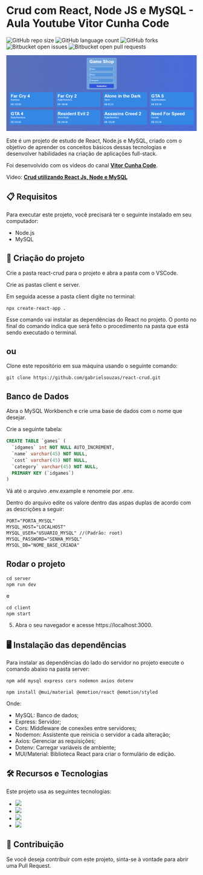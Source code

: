 # Crud com React, Node JS e MySQL - Aula Youtube Vitor Cunha Code

![GitHub repo size](https://img.shields.io/github/repo-size/gabrielsouzas/react-crud?style=for-the-badge)
![GitHub language count](https://img.shields.io/github/languages/count/gabrielsouzas/react-crud?style=for-the-badge)
![GitHub forks](https://img.shields.io/github/forks/gabrielsouzas/react-crud?style=for-the-badge)
![Bitbucket open issues](https://img.shields.io/bitbucket/issues/gabrielsouzas/react-crud?style=for-the-badge)
![Bitbucket open pull requests](https://img.shields.io/bitbucket/pr-raw/gabrielsouzas/react-crud?style=for-the-badge)

<img src="./client/images/print_react_crud.png" alt="Print Screen">

Este é um projeto de estudo de React, Node.js e MySQL, criado com o objetivo de aprender os conceitos básicos dessas tecnologias e desenvolver habilidades na criação de aplicações full-stack.

Foi desenvolvido com os videos do canal **[Vitor Cunha Code](https://www.youtube.com/@VitorCunhaCode)**.

Video: **[Crud utilizando React Js, Node e MySQL](https://youtu.be/e0He6sCiQT8)**

## 📋 Requisitos

Para executar este projeto, você precisará ter o seguinte instalado em seu computador:

- Node.js
- MySQL

## 🚀 Criação do projeto

Crie a pasta react-crud para o projeto e abra a pasta com o VSCode.

Crie as pastas client e server.

Em seguida acesse a pasta client digite no terminal:

~~~cmd~~~
npx create-react-app .
~~~

Esse comando vai instalar as dependências do React no projeto. O ponto no final do comando indica que será feito o procedimento na pasta que está sendo executado o terminal.

## ou

Clone este repositório em sua máquina usando o seguinte comando:

~~~node
git clone https://github.com/gabrielsouzas/react-crud.git
~~~

## Banco de Dados

Abra o MySQL Workbench e crie uma base de dados com o nome que desejar.

Crie a seguinte tabela:

```SQL
CREATE TABLE `games` (
  `idgames` int NOT NULL AUTO_INCREMENT,
  `name` varchar(45) NOT NULL,
  `cost` varchar(45) NOT NULL,
  `category` varchar(45) NOT NULL,
  PRIMARY KEY (`idgames`)
)
```

Vá até o arquivo .env.example e renomeie por .env.

Dentro do arquivo edite os valore dentro das aspas duplas de acordo com as descrições a seguir:

```env
PORT="PORTA_MYSQL"
MYSQL_HOST="LOCALHOST"
MYSQL_USER="USUARIO_MYSQL" //(Padrão: root)
MYSQL_PASSWORD="SENHA_MYSQL"
MYSQL_DB="NOME_BASE_CRIADA"
```

## Rodar o projeto

~~~node
cd server
npm run dev
~~~

e

~~~node
cd client
npm start
~~~

5. Abra o seu navegador e acesse https://localhost:3000.


## 🖥️ Instalação das dependências

Para instalar as dependências do lado do servidor no projeto execute o comando abaixo na pasta server:

~~~node~~~
npm add mysql express cors nodemon axios dotenv
~~~

```node
npm install @mui/material @emotion/react @emotion/styled
```

Onde:

* MySQL: Banco de dados;
* Express: Servidor;
* Cors: Middleware de conexões entre servidores;
* Nodemon: Assistente que reinicia o servidor a cada alteração;
* Axios: Gerenciar as requisições;
* Dotenv: Carregar variáveis de ambiente;
* MUI/Material: Biblioteca React para criar o formulário de edição.

## 🛠️ Recursos e Tecnologias

Este projeto usa as seguintes tecnologias:

- ![](https://img.shields.io/badge/React-20232A?style=for-the-badge&logo=react&logoColor=61DAFB)
- ![](https://img.shields.io/badge/Node.js-43853D?style=for-the-badge&logo=node.js&logoColor=white)
- ![](https://img.shields.io/badge/JavaScript-F7DF1E?style=for-the-badge&logo=javascript&logoColor=black)
- ![](https://img.shields.io/badge/MySQL-00000F?style=for-the-badge&logo=mysql&logoColor=white)

## 🤝 Contribuição

Se você deseja contribuir com este projeto, sinta-se à vontade para abrir uma Pull Request. 